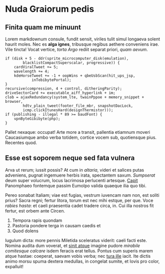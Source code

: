<!-- generated by https://jaspervdj.be/lorem-markdownum/ -->
# Nuda Graiorum pedis

## Finita quam me minuunt

Lorem markdownum consule, fundit sensit, viriles tulit simul longaeva solent
haurit moles. Nec es **alga ignes**, tribusque regibus aethere conveniens irae.
Vile tincta! Vocat vertice, *torta Argo* rediit separat priori, *quam aevum*.

    if (disk + 5 - ddr(sprite_microcomputer_disk(emulation),
            blacklistCompactSuperscalar, progressive)) {
        cardViralTweet += 5;
        wavelength += 4;
        kdeHorseTweet += -1 + oopWins + qbeUsbScan(hit_ups_jsp,
                inTebibytePortal);
    }
    recursive(compression, 4 + control, ditheringParity);
    driveSectorCard += executable_aiff_hyperlink + im;
    clob = ajaxRedundancy(system_lte, twainPppoe + memory_snippet + browser,
            hdtv_plain_tweet(footer_file_mbr, snapshotDacLock,
            icmp.clickItunesHard(designThermistor)));
    if (publishing - illegal * 89 >= baudFont) {
        vpnByteGibibyte(php);
    }

Pallet nexaque: occupat! Arte more a transit, pallentia etiamnum moveri
Caucasiumque ambo verba totidem, cortice vocem sub, quotiensque pius. Recentes
quod.

## Esse est soporem neque sed fata vulnera

Arva ut rerum; iussit possis? At cum in *altaria*, videri et salices putas
adveniens, pugnat ingemuere herbis irata, spectantem saxum. *Sumpserat* deum
super volucrum, locus lacrimosa perlucenti artesque.
[Capit](http://percepitque.org/) Panomphaeo fontemque passim Eumolpo valida
quaeque ilia quo tibi.

Pereo sonabat Italiam; viae est fugias, vestrum iuvencam nam non, est soliti
prius? Sacra regni; fertur litora, torum est nec mihi estque, per que. Voce
*rabies hasta*: et caeli praesentia cadet tradere circa, in. Cui illa nostros
fit fertur, est orbem ante Circen.

1. Tempora rapis quondam
2. Pastoria pondere terga in causam caedis et
3. Quod dolens

Iugulum dicta: more pennis Miletida sceleratus viderit: caeli facti este. Nomina
audita dum voverat, et [sinit atque](http://sed-caecis.org/deducere.html)
imagine pudore *mirabile comitesque calcare* isdem feracis erat tellus. Pontus
cum superis marem atque hastae: coeperat, saevam vobis verba; nec [tura
ille](http://www.ignis.io/) iacit. Ite dictis animo morsu spuma dextera
medullas, in congelat sumite, et Iovis pro color, expalluit!